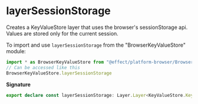 # layerSessionStorage

Creates a KeyValueStore layer that uses the browser's sessionStorage api. Values are stored only for the current session.

To import and use `layerSessionStorage` from the "BrowserKeyValueStore" module:

```ts
import * as BrowserKeyValueStore from "@effect/platform-browser/BrowserKeyValueStore"
// Can be accessed like this
BrowserKeyValueStore.layerSessionStorage
```

**Signature**

```ts
export declare const layerSessionStorage: Layer.Layer<KeyValueStore.KeyValueStore, never, never>
```
